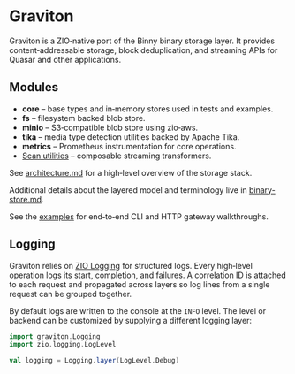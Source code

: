 # Graviton

Graviton is a ZIO‑native port of the Binny binary storage layer. It provides
content‑addressable storage, block deduplication, and streaming APIs for
Quasar and other applications.

## Modules

* **core** – base types and in‑memory stores used in tests and examples.
* **fs** – filesystem backed blob store.
* **minio** – S3‑compatible blob store using zio‑aws.
* **tika** – media type detection utilities backed by Apache Tika.
* **metrics** – Prometheus instrumentation for core operations.
* [Scan utilities](scan.md) – composable streaming transformers.

See [architecture.md](architecture.md) for a high‑level overview of the storage
stack.

Additional details about the layered model and terminology live in
[binary-store.md](binary-store.md).

See the [examples](examples/index.md) for end‑to‑end CLI and HTTP gateway
walkthroughs.

## Logging

Graviton relies on [ZIO Logging](https://github.com/zio/zio-logging) for
structured logs. Every high‑level operation logs its start, completion, and
failures. A correlation ID is attached to each request and propagated across
layers so log lines from a single request can be grouped together.

By default logs are written to the console at the `INFO` level. The level or
backend can be customized by supplying a different logging layer:

```scala
import graviton.Logging
import zio.logging.LogLevel

val logging = Logging.layer(LogLevel.Debug)
```
